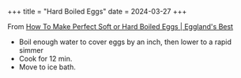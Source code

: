 +++
title = "Hard Boiled Eggs"
date = 2024-03-27
+++

From [How To Make Perfect Soft or Hard Boiled Eggs | Eggland's Best](https://www.egglandsbest.com/news/how-to-make-perfect-soft-or-hard-boiled-eggs?gad_source=1)

- Boil enough water to cover eggs by an inch, then lower to a rapid simmer
- Cook for 12 min.
- Move to ice bath.
